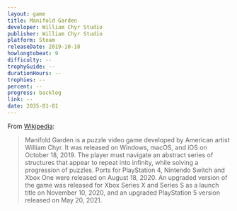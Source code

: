 ```yaml
---
layout: game
title: Manifold Garden
developer: William Chyr Studio
publisher: William Chyr Studio
platform: Steam
releaseDate: 2019-10-18
howlongtobeat: 9
difficulty: --
trophyGuide: --
durationHours: --
trophies: --
percent: --
progress: backlog
link: --
date: 2035-01-01
---
```


From [Wikipedia](https://en.wikipedia.org/wiki/Manifold_Garden):

> Manifold Garden is a puzzle video game developed by American artist William Chyr. It was released on Windows, macOS, and iOS on October 18, 2019. The player must navigate an abstract series of structures that appear to repeat into infinity, while solving a progression of puzzles. Ports for PlayStation 4, Nintendo Switch and Xbox One were released on August 18, 2020. An upgraded version of the game was released for Xbox Series X and Series S as a launch title on November 10, 2020, and an upgraded PlayStation 5 version released on May 20, 2021.
